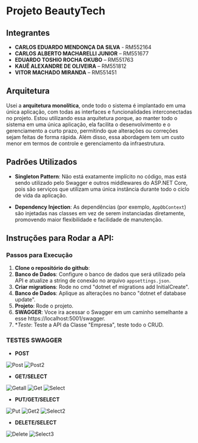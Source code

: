 # Projeto BeautyTech

## Integrantes

- **CARLOS EDUARDO MENDONÇA DA SILVA** - RM552164
- **CARLOS ALBERTO MACHARELLI JUNIOR** – RM551677
- **EDUARDO TOSHIO ROCHA OKUBO** – RM551763
- **KAUÊ ALEXANDRE DE OLIVEIRA** – RM551812
- **VITOR MACHADO MIRANDA** – RM551451

## Arquitetura

Usei a **arquitetura monolítica**, onde todo o sistema é implantado em uma única aplicação, com todas as interfaces e funcionalidades interconectadas no projeto. Estou utilizando essa arquitetura porque, ao manter todo o sistema em uma única aplicação, ela facilita o desenvolvimento e o gerenciamento a curto prazo, permitindo que alterações ou correções sejam feitas de forma rápida. Além disso, essa abordagem tem um custo menor em termos de controle e gerenciamento da infraestrutura.

## Padrões Utilizados

- **Singleton Pattern**: Não está exatamente implícito no código, mas está sendo utilizado pelo Swagger e outros middlewares do ASP.NET Core, pois são serviços que utilizam uma única instância durante todo o ciclo de vida da aplicação.

- **Dependency Injection**: As dependências (por exemplo, `AppDbContext`) são injetadas nas classes em vez de serem instanciadas diretamente, promovendo maior flexibilidade e facilidade de manutenção.
## Instruções para Rodar a API:

### Passos para Execução

1. **Clone o repositório do github**:
2. **Banco de Dados**: Configure o banco de dados que será utilizado pela API e atualize a string de conexão no arquivo `appsettings.json`.
3. **Criar migrations**: Rode no cmd "dotnet ef migrations add InitialCreate".
4. **Banco de Dados**: Aplique as alterações no banco "dotnet ef database update".
5. **Projeto**: Rode o projeto.
6. **SWAGGER**: Voce ira acessar o Swagger em um caminho semelhante a esse https://localhost:5001/swagger.
7. **Teste*: Teste a API da Classe "Empresa", teste todo o CRUD.

### TESTES SWAGGER
- **POST**

![Post](imagens-swagger/POST.png)
![Post2](imagens-swagger/POST2.png)


- **GET/SELECT**
  
![Getall](imagens-swagger/GETALL.png)
![Get](imagens-swagger/GET.png)
![Select](imagens-swagger/SELECT.png)


- **PUT/GET/SELECT**
  
![Put](imagens-swagger/PUT.png)
![Get2](imagens-swagger/GET2.png)
![Select2](imagens-swagger/SELECT2.png)


- **DELETE/SELECT**
  
![Delete](imagens-swagger/DELET.png)
![Select3](imagens-swagger/SELECT3.png)

















